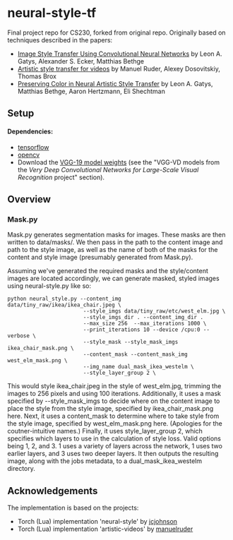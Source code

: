 # neural-style-tf

Final project repo for CS230, forked from original repo.
Originally based on techniques described in the papers: 
* [Image Style Transfer Using Convolutional Neural Networks](http://www.cv-foundation.org/openaccess/content_cvpr_2016/papers/Gatys_Image_Style_Transfer_CVPR_2016_paper.pdf)
by Leon A. Gatys, Alexander S. Ecker, Matthias Bethge
* [Artistic style transfer for videos](https://arxiv.org/abs/1604.08610)
by Manuel Ruder, Alexey Dosovitskiy, Thomas Brox
* [Preserving Color in Neural Artistic Style Transfer](https://arxiv.org/abs/1606.05897)
by Leon A. Gatys, Matthias Bethge, Aaron Hertzmann, Eli Shechtman  


## Setup
#### Dependencies:
* [tensorflow](https://github.com/tensorflow/tensorflow)
* [opencv](http://opencv.org/downloads.html)
* Download the [VGG-19 model weights](http://www.vlfeat.org/matconvnet/pretrained/) (see the "VGG-VD models from the *Very Deep Convolutional Networks for Large-Scale Visual Recognition* project" section). 

## Overview
### Mask.py
Mask.py generates segmentation masks for images. These masks are then written to data/masks/.
We then pass in the path to the content image and path to the style image, as well as the name of both of the 
masks for the content and style image (presumably generated from Mask.py). 

Assuming we've generated the required masks and the style/content images are located accordingly, we can generate masked, styled images using neural-style.py like so:


```
python neural_style.py --content_img data/tiny_raw/ikea/ikea_chair.jpeg \
						--style_imgs data/tiny_raw/etc/west_elm.jpg \
						--style_imgs_dir . --content_img_dir . 
						--max_size 256  --max_iterations 1000 \
						--print_iterations 10 --device /cpu:0 --verbose \
						--style_mask --style_mask_imgs ikea_chair_mask.png \
						--content_mask --content_mask_img west_elm_mask.png \
						--img_name dual_mask_ikea_westelm \
						--style_layer_group 2 \
```

This would style ikea_chair.jpeg in the style of west_elm.jpg, trimming the images to 256 pixels and using 100 iterations. Additionally, it uses a mask specified by --style_mask_imgs to decide where on the content image to place the style from the style image, specified by ikea_chair_mask.png here. Next, it uses a content_mask to determine where to take style from the style image, specified by west_elm_mask.png here. (Apologies for the coutner-intuitive names.) Finally, it uses style_layer_group 2, which specifies which layers to use in the calculation of style loss. Valid options being 1, 2, and 3. 1 uses a variety of layers across the network, 1 uses two earlier layers, and 3 uses two deeper layers. It then outputs the resulting image, along with the jobs metadata, to a dual_mask_ikea_westelm directory.

## Acknowledgements

The implementation is based on the projects: 
* Torch (Lua) implementation 'neural-style' by [jcjohnson](https://github.com/jcjohnson)
* Torch (Lua) implementation 'artistic-videos' by [manuelruder](https://github.com/manuelruder)
